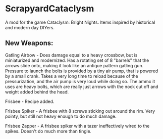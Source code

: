 # ScrapyardCataclysm
A mod for the game Cataclysm: Bright Nights. Items inspired by historical and modern day DIYers.

## New Weapons:

Gatling Airbow - Does damage equal to a heavy crossbow, but is miniaturized and modernized. Has a rotating set of 8 "barrels" that the arrows slide onto, making it look like an antique pattern gatling gun. Pressure to launch the bolts is provided by a tiny air pump, that is powered by a small crank. Takes a very long time to reload because of the pressurization, and the air pump is very loud while doing so. The ammo it uses are heavy bolts, which are really just arrows with the nock cut off and weight added behind the head.

Frisbee - Recipe added.

Frisbee Spiker - A frisbee with 8 screws sticking out around the rim. Very pointy, but still not heavy enough to do much damage.

Frisbee Zapper - A frisbee spiker with a tazer ineffectively wired to the spikes. Doesn't do much more than tingle.

